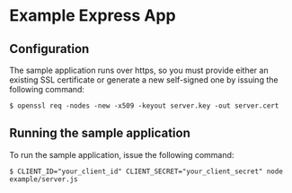 # Example Express App

## Configuration
The sample application runs over https, so you must provide either an existing SSL certificate or generate a new self-signed one by issuing the following command:

```shell
$ openssl req -nodes -new -x509 -keyout server.key -out server.cert
```

## Running the sample application

To run the sample application, issue the following command:
```shell
$ CLIENT_ID="your_client_id" CLIENT_SECRET="your_client_secret" node example/server.js
```
